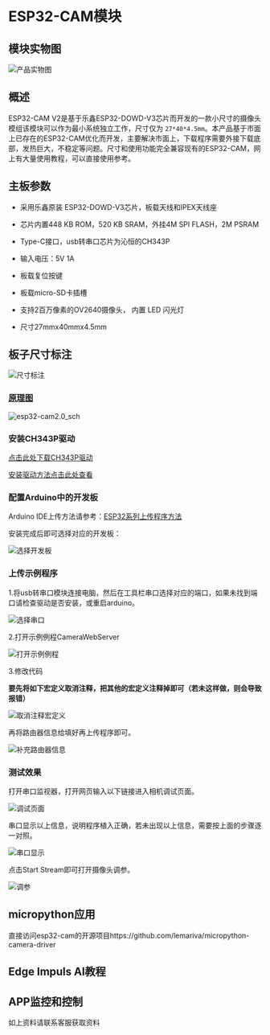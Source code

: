 # ESP32-CAM模块

## 模块实物图

![产品实物图](picture/ESP32_CAM.png)

## 概述

ESP32-CAM V2是基于乐鑫ESP32-DOWD-V3芯片而开发的一款小尺寸的摄像头模组该模块可以作为最小系统独立工作，尺寸仅为 `27*40*4.5mm`。本产品基于市面上已存在的ESP32-CAM优化而开发，主要解决市面上，下载程序需要外接下载底部，发热巨大，不稳定等问题。尺寸和使用功能完全兼容现有的ESP32-CAM，网上有大量使用教程，可以直接使用参考。

## 主板参数

- 采用乐鑫原装 ESP32-DOWD-V3芯片，板载天线和IPEX天线座
- 芯片内置448 KB ROM，520 KB SRAM，外挂4M SPI FLASH，2M PSRAM
- Type-C接口，usb转串口芯片为沁恒的CH343P 
- 输入电压：5V 1A
- 板载复位按键
- 板载micro-SD卡插槽
- 支持2百万像素的OV2640摄像头， 内置 LED 闪光灯 

- 尺寸27mmx40mmx4.5mm

## 板子尺寸标注
![尺寸标注](picture/esp32_cam_size_mark.jpg)

###  [原理图](zh-cn/esp32/ESP32_CAM/esp32-cam2.0.pdf ':ignore')

![esp32-cam2.0_sch](./esp32-cam2.0_sch.png)

### 安装CH343P驱动

[点击此处下载CH343P驱动](https://www.wch.cn/downloads/CH343SER_EXE.html)

[安装驱动方法点击此处查看]([CH343芯片应用—Windows驱动安装与使用_ch343驱动-CSDN博客](https://blog.csdn.net/wch_techgroup/article/details/124801135))

### 配置Arduino中的开发板

Arduino IDE上传方法请参考：[ESP32系列上传程序方法](zh-cn/esp32/esp32_software_instructions/esp32_software_instructions.md)

安装完成后即可选择对应的开发板：

![选择开发板](picture/04.png)

### 上传示例程序

1.将usb转串口模块连接电脑，然后在工具栏串口选择对应的端口，如果未找到端口请检查驱动是否安装，或重启arduino。

![选择串口](picture/05.png)

2.打开示例例程CameraWebServer

![打开示例例程](picture/06.png)

3.修改代码

**要先将如下宏定义取消注释，把其他的宏定义注释掉即可（若未这样做，则会导致报错）**

![取消注释宏定义](picture/07.png)

再将路由器信息给填好再上传程序即可。

![补充路由器信息](picture/08.png)

### 测试效果

打开串口监视器，打开网页输入以下链接进入相机调试页面。

![调试页面](picture/09.png)

串口显示以上信息，说明程序植入正确，若未出现以上信息，需要按上面的步骤逐一对照。

![串口显示](picture/10.png)

点击Start Stream即可打开摄像头调参。

![调参](picture/11.png)



## micropython应用

直接访问esp32-cam的开源项目https://github.com/lemariva/micropython-camera-driver

## Edge Impuls AI教程

## APP监控和控制

如上资料请联系客服获取资料